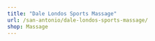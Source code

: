 ```yaml
---
title: "Dale Londos Sports Massage"
url: /san-antonio/dale-londos-sports-massage/
shop: Massage
---
```

